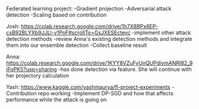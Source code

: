 Federated learning project:
-Gradient projection
-Adversarial attack detection
-Scaling based on contribution

Josh:
https://colab.research.google.com/drive/1h7X8BPx6EP-csB92BLYXb9JJLl-v1PnF#scrollTo=GsJXESEctevc
-implement other attack detection methods
-review Anna's existing detection methods and integrate them into our ensemble detection
-Collect baseline result

Anna:
https://colab.research.google.com/drive/1KYY8VZuFyUnQUPdiymANRI82_9iFqPK5?usp=sharing
-has done detection via feature. She will continue with her projectory calculation

Yash:
https://www.kaggle.com/yashmaurya/fl-project-experiments
-Contribution repo working
-Implement DP-SGD and how that affects performance while the attack is going on 
